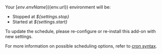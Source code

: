 Your [${env.envName}](${env.url}) environment will be:
* Stopped at _${settings.stop}_ 
* Started at _${settings.start}_
    
To update the schedule, please re-configure or re-install this add-on with new settings.

For more information on possible scheduling options, refer to [cron syntax](https://en.wikipedia.org/wiki/Cron#Overview).
